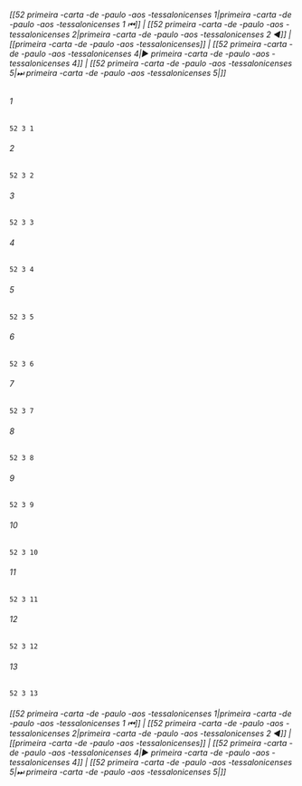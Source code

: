 
###### [[52 primeira -carta -de -paulo -aos -tessalonicenses 1|primeira -carta -de -paulo -aos -tessalonicenses 1 ⏮]] | [[52 primeira -carta -de -paulo -aos -tessalonicenses 2|primeira -carta -de -paulo -aos -tessalonicenses 2 ◀]] | [[primeira -carta -de -paulo -aos -tessalonicenses]] | [[52 primeira -carta -de -paulo -aos -tessalonicenses 4|▶ primeira -carta -de -paulo -aos -tessalonicenses 4]] | [[52 primeira -carta -de -paulo -aos -tessalonicenses 5|⏭ primeira -carta -de -paulo -aos -tessalonicenses 5|]]

###### 1
``` verse
52 3 1 
```
###### 2
``` verse
52 3 2 
```
###### 3
``` verse
52 3 3 
```
###### 4
``` verse
52 3 4 
```
###### 5
``` verse
52 3 5 
```
###### 6
``` verse
52 3 6 
```
###### 7
``` verse
52 3 7 
```
###### 8
``` verse
52 3 8 
```
###### 9
``` verse
52 3 9 
```
###### 10
``` verse
52 3 10 
```
###### 11
``` verse
52 3 11 
```
###### 12
``` verse
52 3 12 
```
###### 13
``` verse
52 3 13 
```

###### [[52 primeira -carta -de -paulo -aos -tessalonicenses 1|primeira -carta -de -paulo -aos -tessalonicenses 1 ⏮]] | [[52 primeira -carta -de -paulo -aos -tessalonicenses 2|primeira -carta -de -paulo -aos -tessalonicenses 2 ◀]] | [[primeira -carta -de -paulo -aos -tessalonicenses]] | [[52 primeira -carta -de -paulo -aos -tessalonicenses 4|▶ primeira -carta -de -paulo -aos -tessalonicenses 4]] | [[52 primeira -carta -de -paulo -aos -tessalonicenses 5|⏭ primeira -carta -de -paulo -aos -tessalonicenses 5|]]

